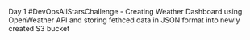 Day 1 #DevOpsAllStarsChallenge - Creating Weather Dashboard using OpenWeather API and storing fethced data in JSON format into newly created S3 bucket
